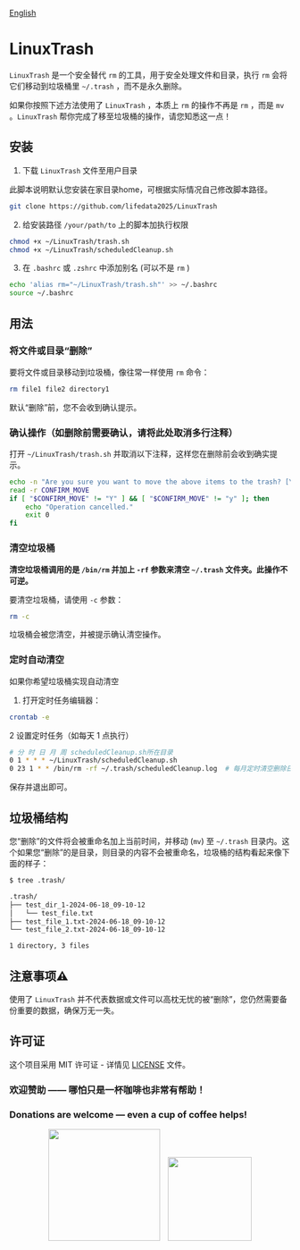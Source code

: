 [English](./README.md)

# LinuxTrash

`LinuxTrash` 是一个安全替代 `rm` 的工具，用于安全处理文件和目录，执行 `rm` 会将它们移动到垃圾桶里 `~/.trash` ，而不是永久删除。

如果你按照下述方法使用了 `LinuxTrash` ，本质上 `rm` 的操作不再是 `rm` ，而是 `mv` 。`LinuxTrash` 帮你完成了移至垃圾桶的操作，请您知悉这一点！


## 安装

1. 下载 `LinuxTrash` 文件至用户目录

此脚本说明默认您安装在家目录home，可根据实际情况自己修改脚本路径。

```bash
git clone https://github.com/lifedata2025/LinuxTrash

```

2. 给安装路径 `/your/path/to` 上的脚本加执行权限
```bash
chmod +x ~/LinuxTrash/trash.sh
chmod +x ~/LinuxTrash/scheduledCleanup.sh
```

3. 在 `.bashrc` 或 `.zshrc` 中添加别名 (可以不是 `rm` )
```bash
echo 'alias rm="~/LinuxTrash/trash.sh"' >> ~/.bashrc
source ~/.bashrc
```


## 用法
### 将文件或目录“删除”

要将文件或目录移动到垃圾桶，像往常一样使用 `rm` 命令：
```bash
rm file1 file2 directory1
```
默认“删除”前，您不会收到确认提示。

### 确认操作（如删除前需要确认，请将此处取消多行注释）

打开 `~/LinuxTrash/trash.sh` 并取消以下注释，这样您在删除前会收到确实提示。

```bash
echo -n "Are you sure you want to move the above items to the trash? [Y/N]: "
read -r CONFIRM_MOVE
if [ "$CONFIRM_MOVE" != "Y" ] && [ "$CONFIRM_MOVE" != "y" ]; then
    echo "Operation cancelled."
    exit 0
fi
```

### 清空垃圾桶

**清空垃圾桶调用的是 `/bin/rm` 并加上 `-rf` 参数来清空 `~/.trash` 文件夹。此操作不可逆。**

要清空垃圾桶，请使用 `-c` 参数：
```bash
rm -c
```
垃圾桶会被您清空，并被提示确认清空操作。

### 定时自动清空
如果你希望垃圾桶实现自动清空

1. 打开定时任务编辑器：

```bash
crontab -e
```

2 设置定时任务（如每天 1 点执行）

```bash
# 分 时 日 月 周 scheduledCleanup.sh所在目录
0 1 * * * ~/LinuxTrash/scheduledCleanup.sh
0 23 1 * * /bin/rm -rf ~/.trash/scheduledCleanup.log  # 每月定时清空删除日志
```

保存并退出即可。

## 垃圾桶结构

您“删除”的文件将会被重命名加上当前时间，并移动 (`mv`) 至 `~/.trash` 目录内。这个如果您“删除”的是目录，则目录的内容不会被重命名，垃圾桶的结构看起来像下面的样子：
```bash
$ tree .trash/

.trash/
├── test_dir_1-2024-06-18_09-10-12
│   └── test_file.txt
├── test_file_1.txt-2024-06-18_09-10-12
└── test_file_2.txt-2024-06-18_09-10-12

1 directory, 3 files
```

## 注意事项⚠️

使用了 `LinuxTrash` 并不代表数据或文件可以高枕无忧的被“删除”，您仍然需要备份重要的数据，确保万无一失。

## 许可证

这个项目采用 MIT 许可证 - 详情见 [LICENSE](./LICENSE) 文件。

### 欢迎赞助 —— 哪怕只是一杯咖啡也非常有帮助！
### Donations are welcome — even a cup of coffee helps!

<p align="center">
  <img src="https://github.com/user-attachments/assets/da09772b-146b-4d27-828f-012225527d33" width="200" style="margin-right:10px;" />
  <img src="https://github.com/user-attachments/assets/c2dddd0d-fe0f-40ad-8672-6b51cf77696a" width="150" />
</p>


